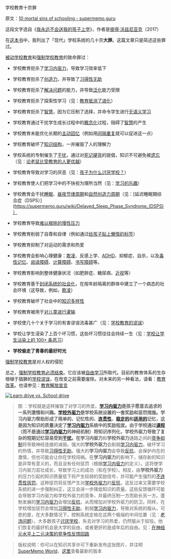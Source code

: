 学校教育十宗罪

原文：[10 mortal sins of schooling - supermemo.guru](https://supermemo.guru/wiki/10_mortal_sins_of_schooling)

这段文字选自《[我永远不会送我的孩子上学](https://supermemo.guru/wiki/Problem_of_Schooling)》，作者是[彼得·沃兹尼亚克](https://supermemo.guru/wiki/Piotr_Wozniak)（2017）

在[这本书](https://supermemo.guru/wiki/Problem_of_schooling)中，我列出了「现代」学校系统的几十宗**大罪**。这篇文章只是简述这些罪过。

[被动学校教育](https://supermemo.guru/wiki/Passive_schooling)和[强制学校教育](https://supermemo.guru/wiki/Compulsory_schooling)的致命罪过：

- 学校教育扼杀了[学习内驱力](https://supermemo.guru/wiki/Learn_drive)，导致学习效率低下

- 学校教育扼杀了[创造力](https://supermemo.guru/wiki/Creativity)，并导致了[习得性无助](https://supermemo.guru/wiki/Learned_helplessness)

- 学校教育扼杀了[解决问题](https://supermemo.guru/wiki/Problem_solving)的能力，并导致[泛化](https://supermemo.guru/wiki/Generalization)能力受限

- 学校教育扼杀了探索性学习（见：[教育抵消了进化](https://supermemo.guru/wiki/Education_counteracts_evolution)）

- 学校教育扼杀了[智慧](https://supermemo.guru/wiki/Intelligence)，因为它压制了选择，并命令学生进行[无语义学习](https://supermemo.guru/wiki/Asemantic_learning)

- 学校教育通过干扰学生成长过程中的[概念化](https://supermemo.guru/wiki/Conceptualization)过程，阻碍了[智慧](https://supermemo.guru/wiki/Intelligence)的产生

- 学校教育未能优化长期的[主动回忆](https://supermemo.guru/wiki/Active_recall)（例如用[间隔重复](https://supermemo.guru/wiki/Spaced_repetition)就可以促进这一点）

- 学校教育破坏了[知识结构](https://supermemo.guru/wiki/Structure_of_knowledge)，一并摧毁了人的理解力

- 学校系统的专制催生了[干扰](https://supermemo.guru/wiki/Interference)，通过对[死记硬背](https://supermemo.guru/wiki/Cramming)的提倡，知识不可避免被[遗忘](https://supermemo.guru/wiki/Forgetting)（见：[论老鼠比受教育的人更优越](https://supermemo.guru/wiki/On_the_superiority_of_a_rat_over_a_schooled_human)）

- 学校教育导致对学习的厌恶（见：[孩子为什么讨厌学校？](https://supermemo.guru/wiki/Why_kids_hate_school%3F)）

- 学校教育使人们把学习中的不快视为理所当然（见：[学习的乐趣](https://supermemo.guru/wiki/Pleasure_of_learning)）

- 学校教育会干扰[睡眠](https://supermemo.guru/wiki/Sleep)、[昼夜节律周期](https://supermemo.guru/wiki/Circadian_cycle)和[自然创造力周期](https://supermemo.guru/wiki/Natural_creativity_cycle)（见：[延迟睡眠期综合症（DSPS）](https://supermemo.guru/wiki/Delayed_Sleep_Phase_Syndrome_(DSPS)）

- 学校教育导致[难以根除的慢性压力](https://supermemo.guru/wiki/Chronic_stress)

- 学校教育削弱了自尊和自律（例如通过[给孩子贴上懒惰的标签](https://supermemo.guru/wiki/Myth:_students_are_lazy)）

- 学校教育抑制了对运动的需求和热爱

- 学校教育会影响心理健康：[欺凌](https://supermemo.guru/wiki/Bullying)、反感上学、[ADHD](https://supermemo.guru/wiki/ADHD)、抑郁症、自杀，以及[毒性记忆](https://supermemo.guru/wiki/Toxic_memory)、[阅读障碍](https://supermemo.guru/wiki/Dyslexia)、[计算障碍](https://en.wikipedia.org/wiki/Dyscalculia)、[书写障碍](https://en.wikipedia.org/wiki/Dysgraphia)等。

- 学校教育影响到整体健康状况（如肥胖症、糖尿病、[近视](https://supermemo.guru/wiki/Harm_of_eyeglasses)等）

- 学校教育基于[封闭系统的社会化](https://supermemo.guru/wiki/Closed_systems_of_socialization)，在按年龄隔离的群体中建立了一个病态的社会环境（这导致，例如，[欺凌](https://supermemo.guru/wiki/Bullying)）

- 学校教育破坏了社会中的[知识多样性](https://supermemo.guru/wiki/On_freedom_of_education_and_freedom_of_information)

- 学校教育被用于[对儿童进行灌输](https://supermemo.guru/wiki/School_curriculum_is_inherently_political)

- 学校使几十个关于学习的有害谬误流毒甚广（见：[学校教育的谬误](https://supermemo.guru/wiki/Mythology_of_schooling)）

- 学校让学生浸染了上百个坏习惯，这些坏习惯往往会持续一生（见：[学校让学生沾染上的 100+ 条恶习](https://supermemo.guru/wiki/50_bad_habits_of_schooling)）

- **学校偷走了青春的最好时光**

[强制学校教育](https://supermemo.guru/wiki/Compulsory_schooling)是对人权的侵犯

总之，[强制学校教育必须结束](https://supermemo.guru/wiki/Compulsory_schooling_must_end)。它应该被[自由学习](https://supermemo.guru/wiki/Free_learning)所取代。目前的教育体系的生存根植于猖獗的[学校谬误](https://supermemo.guru/wiki/Mythology_that_keeps_the_archaic_school_system_alive)，在改变之前需要废除。对未来的另一种看法，请看：[教育改革](https://supermemo.guru/wiki/Grand_Education_Reform)。也请参见：[教育解放宣言](https://supermemo.guru/wiki/Declaration_of_Educational_Emancipation)

[![Learn drive vs. School drive](https://supermemo.guru/images/thumb/2/27/Neural_competition_between_the_learn_drive_and_the_system_of_rewards_at_school.png/500px-Neural_competition_between_the_learn_drive_and_the_system_of_rewards_at_school.png)](https://supermemo.guru/wiki/File:Neural_competition_between_the_learn_drive_and_the_system_of_rewards_at_school.png)

> 图 ：学校就是这样摧毁了对学习的热爱。**[学习内驱力](https://supermemo.guru/wiki/Learn_drive)**是孩子愿意去追求的一系列激情和兴趣。**[学校外驱力](https://supermemo.guru/wiki/School_drive)**是学校系统设置的一套奖励和惩罚措施。**学习内驱力**帮助形成了简单的、记忆性的、[连贯性](https://supermemo.guru/wiki/Coherent)、[稳定的](https://supermemo.guru/wiki/Stable)和[适用的](https://supermemo.guru/wiki/Applicable)记忆，这是因为知识的质量决定了[学习内驱力](https://supermemo.guru/wiki/Learn_drive)系统中的奖励程度。由于学校通过[课程](https://supermemo.guru/wiki/Curriculum)（而不是通过[学习内驱力](https://supermemo.guru/wiki/Learn_drive)的神经机制）将知识序列化，**学校外驱力**导致了复杂的短期记忆容易受到[干扰](https://supermemo.guru/wiki/Interference)。在**学习内驱力**和**学校外驱力**通路之间的[竞争抑制](https://supermemo.guru/wiki/War_of_the_networks)将导致神经连接的减弱。强大的**学校外驱力**会削弱[学习内驱力](https://supermemo.guru/wiki/Learn_drive)，破坏学习的热情，并导致[习得性无助](https://supermemo.guru/wiki/Learned_helplessness)。强大的**学习内驱力**会导致[反抗](https://supermemo.guru/wiki/Resistance)，会保护内在的激情，但也可能会让你在学校闯祸。在**学习内驱力**的影响下，储存新的知识是非常有意义的，而且没有任何惩罚（根据[学习内驱力](https://supermemo.guru/wiki/Learn_drive)的定义）。这将使学习内驱力茁壮成长，导致学习上的成功（和在学校）。相反，由**学校外驱力**的压力引起的知识质量低下将产生较弱的奖励信号，并可能产生强烈的[不连贯性惩罚](https://supermemo.guru/wiki/Incoherence_penalty)。这种惩罚将反馈产生对[学校外驱力](https://supermemo.guru/wiki/School_drive)的[反抗](https://supermemo.guru/wiki/Resistance)，这反过来又需要学校系统的进一步强制纠正，这又会进一步降低知识的质量。这些反馈循环可能会导致学习内驱力和学校外驱力的竞争，并最终压制一方而助长另一方。蓬勃发展的[学习内驱力](https://supermemo.guru/wiki/Learn_drive)会增加[反抗](https://supermemo.guru/wiki/Resistance)，从而增加对学校外驱力的防卫。同样，在学校增加惩罚会增加[习得性无助](https://supermemo.guru/wiki/Learned_helplessness)，削弱[学习内驱力](https://supermemo.guru/wiki/Learn_drive)，导致对系统的服从。可悲的是，在大多数情况下，控制系统定格在这两个极端的中间位置（见：[老汤问题](https://supermemo.guru/wiki/Old_soup_problem)）。大多数孩子[讨厌学校](https://supermemo.guru/wiki/Why_kids_hate_school%3F)，失去对学习的热爱，仍然服从于奴役。他们恢复的最好机会是大学的自由，或者更好的是成年后的自由。见：[在神经元水平上二元决策的竞争性反馈回路](https://supermemo.guru/wiki/Competitive_feedback_loops_in_binary_decision_making_at_neuronal_level)

> 版权说明：你可以在知识共享许可下重新发布这张图片，并注明 [SuperMemo World](https://supermemo.guru/wiki/SuperMemo_World)，[这里](https://supermemo.guru/wiki/File:Neural_competition_between_the_learn_drive_and_the_system_of_rewards_at_school.png)查看最新的版本